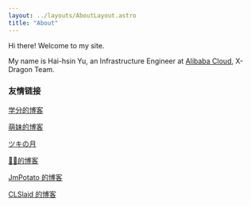 ```yaml
---
layout: ../layouts/AboutLayout.astro
title: "About"
---
```


Hi there! Welcome to my site.

My name is Hai-hsin Yu, an Infrastructure Engineer at [Alibaba Cloud](https://github.com/aliyun), X-Dragon Team.

### 友情链接

[学分的博客](https://sprinter1999.github.io/)

[萌妹的博客](https://blog.rinchannow.site/)

[ツキの月](https://tsuki.blog/)

[🧙‍♀️的博客](https://waruto.top/)

[JmPotato 的博客](https://ipotato.me/)

[CLSlaid 的博客](https://clslaid.icu/)
